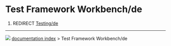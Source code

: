 # Test Framework Workbench/de
1.  REDIRECT [Testing/de](Testing/de.md)



---
![](images/Right_arrow.png) [documentation index](../README.md) > Test Framework Workbench/de
